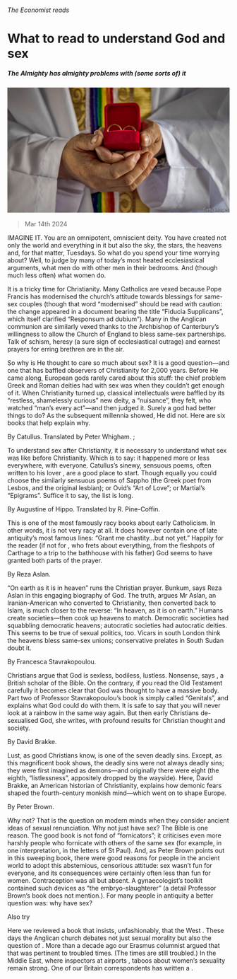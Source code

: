 ###### The Economist reads

# What to read to understand God and sex 

##### The Almighty has almighty problems with (some sorts of) it 

![image](images/20240316_BLP505.jpg) 

> Mar 14th 2024 

IMAGINE IT. You are an omnipotent, omniscient deity. You have created not only the world and everything in it but also the sky, the stars, the heavens and, for that matter, Tuesdays. So what do you spend your time worrying about? Well, to judge by many of today’s most heated ecclesiastical arguments, what men do with other men in their bedrooms. And (though much less often) what women do. 

It is a tricky time for Christianity. Many Catholics are vexed because Pope Francis has modernised the church’s attitude towards blessings for same-sex couples (though that word “modernised” should be read with caution: the change appeared in a document bearing the title “Fiducia Supplicans”, which itself clarified “Responsum ad dubium”). Many in the Anglican communion are similarly vexed thanks to the Archbishop of Canterbury’s willingness to allow the Church of England to bless same-sex partnerships. Talk of schism, heresy (a sure sign of ecclesiastical outrage) and earnest prayers for erring brethren are in the air.

So why is He thought to care so much about sex? It is a good question—and one that has baffled observers of Christianity for 2,000 years. Before He came along, European gods rarely cared about this stuff: the chief problem Greek and Roman deities had with sex was when they couldn’t get enough of it. When Christianity turned up, classical intellectuals were baffled by its “restless, shamelessly curious” new deity, a “nuisance”, they felt, who watched “man’s every act”—and then judged it. Surely a god had better things to do? As the subsequent millennia showed, He did not. Here are six books that help explain why. 

 By Catullus. Translated by Peter Whigham. ; 

To understand sex after Christianity, it is necessary to understand what sex was like before Christianity. Which is to say: it happened more or less everywhere, with everyone. Catullus’s sinewy, sensuous poems, often written to his lover , are a good place to start. Though equally you could choose the similarly sensuous poems of Sappho (the Greek poet from Lesbos, and the original lesbian); or Ovid’s “Art of Love”; or Martial’s “Epigrams”. Suffice it to say, the list is long. 

 By Augustine of Hippo. Translated by R. Pine-Coffin. 

This is one of the most famously racy books about early Catholicism. In other words, it is not very racy at all. It does however contain one of late antiquity’s most famous lines: “Grant me chastity…but not yet.” Happily for the reader (if not for , who frets about everything, from the fleshpots of Carthage to a trip to the bathhouse with his father) God seems to have granted both parts of the prayer. 

By Reza Aslan. 

“On earth as it is in heaven” runs the Christian prayer. Bunkum, says Reza Aslan in this engaging biography of God. The truth, argues Mr Aslan, an Iranian-American who converted to Christianity, then converted back to Islam, is much closer to the reverse: “In heaven, as it is on earth.” Humans create societies—then cook up heavens to match. Democratic societies had squabbling democratic heavens; autocratic societies had autocratic deities. This seems to be true of sexual politics, too. Vicars in south London think the heavens bless same-sex unions; conservative prelates in South Sudan doubt it. 

By Francesca Stavrakopoulou. 

Christians argue that God is sexless, bodiless, lustless. Nonsense, says , a British scholar of the Bible. On the contrary, if you read the Old Testament carefully it becomes clear that God was thought to have a massive body. Part two of Professor Stavrakopoulou’s book is simply called “Genitals”, and explains what God could do with them. It is safe to say that you will never look at a rainbow in the same way again. But then early Christians de-sexualised God, she writes, with profound results for Christian thought and society.

By David Brakke. 

Lust, as good Christians know, is one of the seven deadly sins. Except, as this magnificent book shows, the deadly sins were not always deadly sins; they were first imagined as demons—and originally there were eight (the eighth, “listlessness”, appositely dropped by the wayside). Here, David Brakke, an American historian of Christianity, explains how demonic fears shaped the fourth-century monkish mind—which went on to shape Europe. 

 By Peter Brown. 

Why not? That is the question on modern minds when they consider ancient ideas of sexual renunciation. Why not just have sex? The Bible is one reason. The good book is not fond of “fornicators”; it criticises even more harshly people who fornicate with others of the same sex (for example, in one interpretation, in the letters of St Paul). And, as Peter Brown points out in this sweeping book, there were good reasons for people in the ancient world to adopt this abstemious, censorious attitude: sex wasn’t fun for everyone, and its consequences were certainly often less than fun for women. Contraception was all but absent. A gynaecologist’s toolkit contained such devices as “the embryo-slaughterer” (a detail Professor Brown’s book does not mention.). For many people in antiquity a better question was: why have sex?

Also try

Here we reviewed a book that insists, unfashionably, that the West . These days the Anglican church debates not just sexual morality but also the question of . More than a decade ago our Erasmus columnist argued that  that was pertinent to troubled times. (The times are still troubled.) In the Middle East, where inspectors at airports , taboos about women’s sexuality remain strong. One of our Britain correspondents has written a . 

